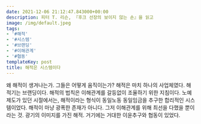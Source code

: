 ```yaml
---
date: 2021-12-06 21:12:47.843000+00:00
description: 피터 T. 리슨, 『후크 선장의 보이지 않는 손』을 읽고
image: /img/default.jpeg
tags:
- '#해적'
- '#시스템'
- '#브랜딩'
- '#이해관계'
- '#협동'
templateKey: post
title: 해적은 시스템이다
---
```


왜 해적이 생겨나는가. 그들은 어떻게 움직이는가?  해적은 마치 하나의 사업체였다. 해적기는 브랜딩이다. 해적의 법칙은 이해관계를 갈등없이 조율하기 위한 지침이다. 노예제도가 있던 시절에서는, 해적이라는 형식이 동일노동 동일임금을 추구한 합리적인 시스템이었다. 해적이 마냥 광폭한 존재가 아니다. 그저 이해관계를 위해 최선을 다했을 뿐이라는 것. 광기의 이미지를 가진 해적. 거기에는 거대한 이윤추구와 협동이 있었다.